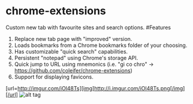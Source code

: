 # chrome-extensions
Custom new tab with favourite sites and search options.
#Features
1. Replace new tab page with "improved" version.
2. Loads bookmarks from a Chrome bookmarks folder of your choosing.
3. Has customizable "quick search" capabilities.
4. Persistent "notepad" using Chrome's storage API.
5. Quick jump to URL using mnemonics (i.e. "gi co chro" -> https://github.com/coleifer/chrome-extensions)
6. Support for displaying favicons.

[url=http://imgur.com/iOl48Ts][img]http://i.imgur.com/iOl48Ts.png[/img][/url]
![alt tag]([url=http://imgur.com/iOl48Ts][img]http://i.imgur.com/iOl48Ts.png[/img][/url])
